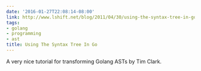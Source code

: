 ```yaml
---
date: '2016-01-27T22:08:14-08:00'
link: http://www.lshift.net/blog/2011/04/30/using-the-syntax-tree-in-go/
tags:
- golang
- programming
- ast
title: Using The Syntax Tree In Go
---
```


A very nice tutorial for transforming Golang ASTs by Tim Clark.
